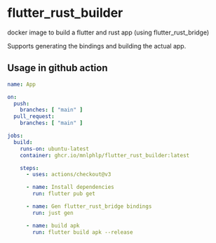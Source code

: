 # flutter_rust_builder
docker image to build a flutter and rust app (using flutter_rust_bridge)

Supports generating the bindings and building the actual app.

## Usage in github action
```yaml
name: App

on:
  push:
    branches: [ "main" ]
  pull_request:
    branches: [ "main" ]

jobs:
  build:
    runs-on: ubuntu-latest
    container: ghcr.io/mnlphlp/flutter_rust_builder:latest

    steps:
      - uses: actions/checkout@v3

      - name: Install dependencies
        run: flutter pub get

      - name: Gen flutter_rust_bridge bindings
        run: just gen

      - name: build apk
        run: flutter build apk --release
```
